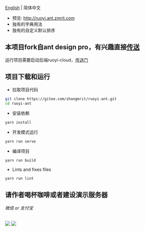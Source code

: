 [English](./README.md) | 简体中文


- 预览: http://ruoyi.ant.zmrit.com
- 独有的字典用法
- 独有的自定义默认排序



本项目fork自ant design pro，有兴趣直接[传送](https://pro.ant.design/)
----


运行项目需要启动后端ruoyi-cloud，[传送门](https://gitee.com/zhangmrit/ruoyi-cloud)

项目下载和运行
----

- 拉取项目代码
```bash
git clone https://gitee.com/zhangmrit/ruoyi-ant.git
cd ruoyi-ant
```

- 安装依赖
```
yarn install
```

- 开发模式运行
```
yarn run serve
```

- 编译项目
```
yarn run build
```

- Lints and fixes files
```
yarn run lint
```

##  请作者喝杯咖啡或者建设演示服务器

###### 微信 or 支付宝
<img src="https://gitee.com/zhangmrit/img/raw/master/contribute/wechat.png"/>
<img src="https://gitee.com/zhangmrit/img/raw/master/contribute/alipay.png"/>